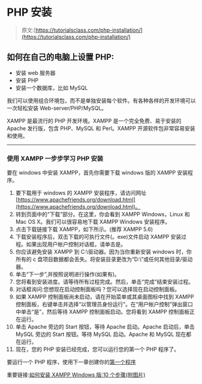 # PHP 安装

> 原文:[https://tutorialsclass.com/php-installation/](https://tutorialsclass.com/php-installation/)

## 如何在自己的电脑上设置 PHP:

*   安装 web 服务器
*   安装 PHP
*   安装一个数据库，比如 MySQL

我们可以使用组合环境包，而不是单独安装每个软件。有各种各样的开发环境可以一次轻松安装 Web-server/PHP/MySQL。

XAMPP 是最流行的 PHP 开发环境。XAMPP 是一个完全免费、易于安装的 Apache 发行版，包含 PHP、MySQL 和 Perl。XAMPP 开源软件包非常容易安装和使用。

* * *

### 使用 XAMPP 一步步学习 PHP 安装

要在 windows 中安装 XAMPP，首先你需要下载 windows 版的 XAMPP 安装程序。

1.  要下载用于 windows 的 XAMPP 安装程序，请访问网址[https://www.apachefriends.org/download.html](https://www.apachefriends.org/download.html)。
2.  转到页面中的“下载”部分。在这里，你会看到 XAMPP Windows，Linux 和 Mac OS X。我们可以很容易地下载 XAMPP Windows 安装程序。
3.  点击下载链接下载 XAMPP，如下所示。(推荐 XAMPP 5.6)
4.  下载安装程序后，双击下载的可执行文件(。exe)文件启动 XAMPP 安装过程。如果出现用户帐户控制对话框，请单击是。
5.  你应该避免安装 XAMPP 到 C:\驱动器。因为当你重新安装 windows 时，你所有的 c 盘项目数据都会丢失。将安装目录更改为“D:\”或任何其他目录/驱动器。
6.  单击“下一步”,并按照说明进行操作(如果有)。
7.  您将看到安装进度。请等待所有过程完成。然后，单击“完成”结束安装过程。
8.  对话框询问:您想现在启动控制面板吗？您可以选择现在启动控制面板。
9.  如果 XAMPP 控制面板尚未启动，请在开始菜单或其桌面图标中找到 XAMPP 控制面板，右键单击并选择“以管理员身份运行”。在“用户帐户控制”弹出窗口中单击“是”，然后等待 XAMPP 控制面板启动。您将看到 XAMPP 控制面板正在运行。
10.  单击 Apache 旁边的 Start 按钮，等待 Apache 启动。Apache 启动后，单击 MySQL 旁边的 Start 按钮。等待 MySQL 启动。Apache 和 MySQL 现在都在运行。
11.  现在，您的 PHP 安装已经完成，您可以运行您的第一个 PHP 程序了。

要运行一个 PHP 程序，使用下一章创建你的[第一个程序](https://tutorialsclass.com/php-syntax/)

重要链接:[如何安装 XAMPP Windows 版:10 个步骤(附图片)](http://www.wikihow.com/Install-XAMPP-for-Windows)